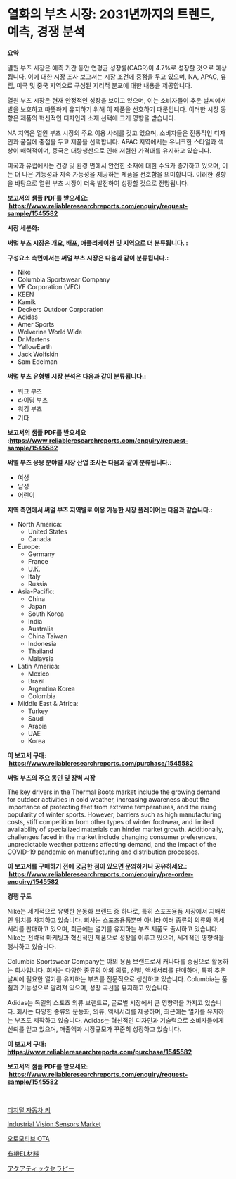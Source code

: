 <p><h1>열화의 부츠 시장: 2031년까지의 트렌드, 예측, 경쟁 분석</h1></p><p><strong>요약</strong></p>
<p><p>열원 부츠 시장은 예측 기간 동안 연평균 성장률(CAGR)이 4.7%로 성장할 것으로 예상됩니다. 이에 대한 시장 조사 보고서는 시장 조건에 중점을 두고 있으며, NA, APAC, 유럽, 미국 및 중국 지역으로 구성된 지리적 분포에 대한 내용을 제공합니다.</p><p>열원 부츠 시장은 현재 안정적인 성장을 보이고 있으며, 이는 소비자들이 추운 날씨에서 발을 보호하고 따뜻하게 유지하기 위해 이 제품을 선호하기 때문입니다. 이러한 시장 동향은 제품의 혁신적인 디자인과 소재 선택에 크게 영향을 받습니다.</p><p>NA 지역은 열원 부츠 시장의 주요 이용 사례를 갖고 있으며, 소비자들은 전통적인 디자인과 품질에 중점을 두고 제품을 선택합니다. APAC 지역에서는 유니크한 스타일과 색상이 매력적이며, 중국은 대량생산으로 인해 저렴한 가격대를 유지하고 있습니다.</p><p>미국과 유럽에서는 건강 및 환경 면에서 안전한 소재에 대한 수요가 증가하고 있으며, 이는 더 나은 기능성과 지속 가능성을 제공하는 제품을 선호함을 의미합니다. 이러한 경향을 바탕으로 열원 부츠 시장이 더욱 발전하여 성장할 것으로 전망됩니다.</p></p>
<p><strong>보고서의 샘플 PDF를 받으세요: &nbsp;<a href="https://www.reliableresearchreports.com/enquiry/request-sample/1545582">https://www.reliableresearchreports.com/enquiry/request-sample/1545582</a></strong></p>
<p><strong>시장 세분화:</strong></p>
<p><strong> 써멀 부츠 시장은 개요, 배포, 애플리케이션 및 지역으로 더 분류됩니다. :</strong></p>
<p><strong>구성요소 측면에서는 써멀 부츠 시장은 다음과 같이 분류됩니다.:</strong></p>
<p><ul><li>Nike</li><li>Columbia Sportswear Company</li><li>VF Corporation (VFC)</li><li>KEEN</li><li>Kamik</li><li>Deckers Outdoor Corporation</li><li>Adidas</li><li>Amer Sports</li><li>Wolverine World Wide</li><li>Dr.Martens</li><li>YellowEarth</li><li>Jack Wolfskin</li><li>Sam Edelman</li></ul></p>
<p><strong> 써멀 부츠 유형별 시장 분석은 다음과 같이 분류됩니다.:</strong></p>
<p><ul><li>워크 부츠</li><li>라이딩 부츠</li><li>워킹 부츠</li><li>기타</li></ul></p>
<p><strong>보고서의 샘플 PDF를 받으세요 :<a href="https://www.reliableresearchreports.com/enquiry/request-sample/1545582">https://www.reliableresearchreports.com/enquiry/request-sample/1545582</a></strong></p>
<p><strong> 써멀 부츠 응용 분야별 시장 산업 조사는 다음과 같이 분류됩니다.:</strong></p>
<p><ul><li>여성</li><li>남성</li><li>어린이</li></ul></p>
<p><strong>지역 측면에서 써멀 부츠 지역별로 이용 가능한 시장 플레이어는 다음과 같습니다.:</strong></p>
<p><ul>
    <li>
        North America:
        <ul>
            <li>United States</li>
            <li>Canada</li>
        </ul>
    </li>
    <li>
        Europe:
        <ul>
            <li>Germany</li>
            <li>France</li>
            <li>U.K.</li>
            <li>Italy</li>
            <li>Russia</li>
        </ul>
    </li>
    <li>
        Asia-Pacific:
        <ul>
            <li>China</li>
            <li>Japan</li>
            <li>South Korea</li>
            <li>India</li>
            <li>Australia</li>
            <li>China Taiwan</li>
            <li>Indonesia</li>
            <li>Thailand</li>
            <li>Malaysia</li>
        </ul>
    </li>
    <li>
        Latin America:
        <ul>
            <li>Mexico</li>
            <li>Brazil</li>
            <li>Argentina Korea</li>
            <li>Colombia</li>
        </ul>
    </li>
    <li>
        Middle East & Africa:
        <ul>
            <li>Turkey</li>
            <li>Saudi</li>
            <li>Arabia</li>
            <li>UAE</li>
            <li>Korea</li>
        </ul>
    </li>
    </ul></p>
<p><strong>이 보고서 구매: &nbsp;<a href="https://www.reliableresearchreports.com/purchase/1545582">https://www.reliableresearchreports.com/purchase/1545582</a></strong></p>
<p><strong>써멀 부츠의 주요 동인 및 장벽 시장</strong></p>
<p><p>The key drivers in the Thermal Boots market include the growing demand for outdoor activities in cold weather, increasing awareness about the importance of protecting feet from extreme temperatures, and the rising popularity of winter sports. However, barriers such as high manufacturing costs, stiff competition from other types of winter footwear, and limited availability of specialized materials can hinder market growth. Additionally, challenges faced in the market include changing consumer preferences, unpredictable weather patterns affecting demand, and the impact of the COVID-19 pandemic on manufacturing and distribution processes.</p></p>
<p><strong>이 보고서를 구매하기 전에 궁금한 점이 있으면 문의하거나 공유하세요.: &nbsp;<a href="https://www.reliableresearchreports.com/enquiry/pre-order-enquiry/1545582">https://www.reliableresearchreports.com/enquiry/pre-order-enquiry/1545582</a></strong></p>
<p><strong>경쟁 구도</strong></p>
<p><p>Nike는 세계적으로 유명한 운동화 브랜드 중 하나로, 특히 스포츠용품 시장에서 지배적인 위치를 차지하고 있습니다. 회사는 스포츠용품뿐만 아니라 여러 종류의 의류와 액세서리를 판매하고 있으며, 최근에는 열기를 유지하는 부츠 제품도 출시하고 있습니다. Nike는 전략적 마케팅과 혁신적인 제품으로 성장을 이루고 있으며, 세계적인 영향력을 행사하고 있습니다.</p><p>Columbia Sportswear Company는 야외 용품 브랜드로서 캐나다를 중심으로 활동하는 회사입니다. 회사는 다양한 종류의 야외 의류, 신발, 액세서리를 판매하며, 특히 추운 날씨에 필요한 열기를 유지하는 부츠를 전문적으로 생산하고 있습니다. Columbia는 품질과 기능성으로 알려져 있으며, 성장 곡선을 유지하고 있습니다.</p><p>Adidas는 독일의 스포츠 의류 브랜드로, 글로벌 시장에서 큰 영향력을 가지고 있습니다. 회사는 다양한 종류의 운동화, 의류, 액세서리를 제공하며, 최근에는 열기를 유지하는 부츠도 제작하고 있습니다. Adidas는 혁신적인 디자인과 기술력으로 소비자들에게 신뢰를 얻고 있으며, 매출액과 시장규모가 꾸준히 성장하고 있습니다.</p></p>
<p><strong>이 보고서 구매: &nbsp; <a href="https://www.reliableresearchreports.com/purchase/1545582">https://www.reliableresearchreports.com/purchase/1545582</a></strong></p>
<p><strong>보고서의 샘플 PDF를 받으세요: &nbsp;<a href="https://www.reliableresearchreports.com/enquiry/request-sample/1545582">https://www.reliableresearchreports.com/enquiry/request-sample/1545582</a></strong><strong></strong></p>
<p>&nbsp;</p>
<p><p><a href="https://github.com/vsn7qpua81q/Market-Research-Report-List-1/blob/main/225615913048.md">디지털 자동차 키</a></p><p><a href="https://github.com/sonuprakash1/Market-Research-Report-List-2/blob/main/industrial-vision-sensors-market.md">Industrial Vision Sensors Market</a></p><p><a href="https://github.com/trmesnao7959541/Market-Research-Report-List-1/blob/main/841586313047.md">오토모티브 OTA</a></p><p><a href="https://medium.com/@annchovey1988/oled%E6%9D%90%E6%96%99%E5%B8%82%E5%A0%B4%E8%A6%8F%E6%A8%A1-cagr-%E3%83%88%E3%83%AC%E3%83%B3%E3%83%892024-2030-748d2678dbca">有機EL材料</a></p><p><a href="https://github.com/xnljig2898992/Market-Research-Report-List-1/blob/main/936527314015.md">アクアティックセラピー</a></p></p>